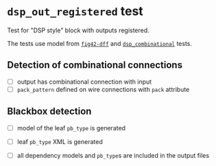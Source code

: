 # `dsp_out_registered` test

Test for "DSP style" block with outputs registered.

The tests use model from [`fig42-dff`](FIXME) and
[`dsp_combinational`](../dsp_combinational/README.md) tests.


## Detection of combinational connections

 - [ ] output has combinational connection with input
 - [ ] `pack_pattern` defined on wire connections with `pack` attribute

## Blackbox detection

 - [ ] model of the leaf `pb_type` is generated
 - [ ] leaf `pb_type` XML is generated
 - [ ] all dependency models and `pb_type`s are included in the output files

